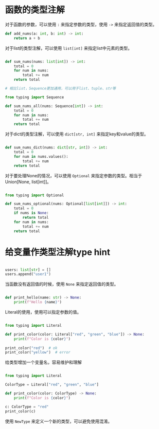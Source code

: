 # 函数的类型注解

对于函数的参数，可以使用 `:` 来指定参数的类型，使用 `->` 来指定返回值的类型。

```py
def add_nums(a: int, b: int) -> int:
    return a + b
```

对于list的类型注解，可以使用 `list[int]` 来指定list中元素的类型。

```python

def sum_nums(nums: list[int]) -> int:
    total = 0
    for num in nums:
        total += num
    return total

# 相比list，Sequence更加通用，可以用于list、tuple、str等

from typing import Sequence

def sum_nums_all(nums: Sequence[int]) -> int:
    total = 0
    for num in nums:
        total += num
    return total


```

对于dict的类型注解，可以使用 `dict[str, int]` 来指定key和value的类型。

```python

def sum_nums_dict(nums: dict[str, int]) -> int:
    total = 0
    for num in nums.values():
        total += num
    return total

```

对于要处理None的情况，可以使用 `Optional` 来指定参数的类型。相当于Union[None, list[int]]。

```python

from typing import Optional

def sum_nums_optional(nums: Optional[list[int]]) -> int:
    total = 0
    if nums is None:
        return total
    for num in nums:
        total += num
    return total

```

# 给变量作类型注解type hint

```python

users: list[str] = []
users.append("user1")

```

当函数没有返回值的时候，使用 `None` 来指定返回值的类型。

```python

def print_hello(name: str) -> None:
    print(f"Hello {name}")

```

Literal的使用，使用可以指定参数的值。

```python

from typing import Literal

def print_color(color: Literal["red", "green", "blue"]) -> None:    
    print(f"Color is {color}")
    
print_color("red")  # ok
print_color("yellow")  # error

```

给类型增加一个变量名，容易维护和理解

```python

from typing import Literal

ColorType = Literal["red", "green", "blue"]

def print_color(color: ColorType) -> None:    
    print(f"Color is {color}")

c: ColorType = "red"
print_color(c)

```

使用 `NewType` 来定义一个新的类型，可以避免使用混淆。
